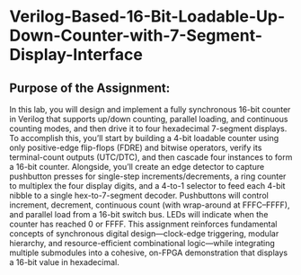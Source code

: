 # Verilog-Based-16-Bit-Loadable-Up-Down-Counter-with-7-Segment-Display-Interface

## Purpose of the Assignment:
In this lab, you will design and implement a fully synchronous 16-bit counter in Verilog that supports up/down counting, parallel loading, and continuous counting modes, and then drive it to four hexadecimal 7-segment displays. To accomplish this, you’ll start by building a 4-bit loadable counter using only positive-edge flip-flops (FDRE) and bitwise operators, verify its terminal-count outputs (UTC/DTC), and then cascade four instances to form a 16-bit counter. Alongside, you’ll create an edge detector to capture pushbutton presses for single-step increments/decrements, a ring counter to multiplex the four display digits, and a 4-to-1 selector to feed each 4-bit nibble to a single hex-to-7-segment decoder. Pushbuttons will control increment, decrement, continuous count (with wrap-around at FFFC–FFFF), and parallel load from a 16-bit switch bus. LEDs will indicate when the counter has reached 0 or FFFF. This assignment reinforces fundamental concepts of synchronous digital design—clock-edge triggering, modular hierarchy, and resource-efficient combinational logic—while integrating multiple submodules into a cohesive, on-FPGA demonstration that displays a 16-bit value in hexadecimal.
